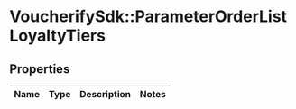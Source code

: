 # VoucherifySdk::ParameterOrderListLoyaltyTiers

## Properties

| Name | Type | Description | Notes |
| ---- | ---- | ----------- | ----- |

